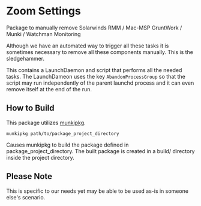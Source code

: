 # Zoom Settings

Package to manually remove Solarwinds RMM / Mac-MSP GruntWork / Munki / Watchman Monitoring

Although we have an automated way to trigger all these tasks it is sometimes necessary to remove all these components manually.  This is the sledgehammer.

This contains a LaunchDaemon and script that performs all the needed tasks.  The LaunchDameon uses the key `AbandonProcessGroup` so that the script may run independently of the parent launchd process and it can even remove itself at the end of the run.

## How to Build

This package utilizes [munkipkg](https://github.com/munki/munki-pkg).

`munkipkg path/to/package_project_directory`

Causes munkipkg to build the package defined in package_project_directory. The built package is created in a build/ directory inside the project directory.

## Please Note

This is specific to our needs yet may be able to be used as-is in someone else's scenario.